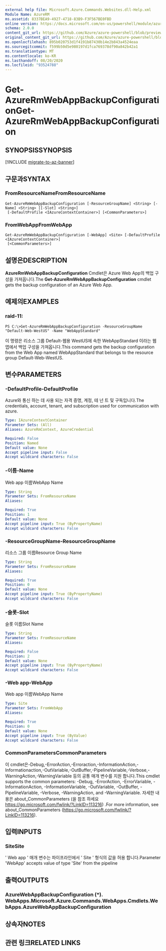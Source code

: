 ```yaml
---
external help file: Microsoft.Azure.Commands.Websites.dll-Help.xml
Module Name: AzureRM
ms.assetid: 8337BEA9-4927-4718-83B9-F3F567BE0FBD
online version: https://docs.microsoft.com/en-us/powershell/module/azurerm.websites/get-azurermwebappbackupconfiguration
schema: 2.0.0
content_git_url: https://github.com/Azure/azure-powershell/blob/preview/src/ResourceManager/Websites/Commands.Websites/help/Get-AzureRmWebAppBackupConfiguration.md
original_content_git_url: https://github.com/Azure/azure-powershell/blob/preview/src/ResourceManager/Websites/Commands.Websites/help/Get-AzureRmWebAppBackupConfiguration.md
ms.openlocfilehash: 895b020753d1f4191b87430b14e2b843a4524eaa
ms.sourcegitcommit: f599b50d5e980197d1fca769378df90a842b42a1
ms.translationtype: MT
ms.contentlocale: ko-KR
ms.lasthandoff: 08/20/2020
ms.locfileid: "93524788"
---
```

# <span data-ttu-id="12eff-101">Get-AzureRmWebAppBackupConfiguration</span><span class="sxs-lookup"><span data-stu-id="12eff-101">Get-AzureRmWebAppBackupConfiguration</span></span>

## <span data-ttu-id="12eff-102">SYNOPSIS</span><span class="sxs-lookup"><span data-stu-id="12eff-102">SYNOPSIS</span></span>

[!INCLUDE [migrate-to-az-banner](../../includes/migrate-to-az-banner.md)]

## <span data-ttu-id="12eff-103">구문과</span><span class="sxs-lookup"><span data-stu-id="12eff-103">SYNTAX</span></span>

### <span data-ttu-id="12eff-104">FromResourceName</span><span class="sxs-lookup"><span data-stu-id="12eff-104">FromResourceName</span></span>
```
Get-AzureRmWebAppBackupConfiguration [-ResourceGroupName] <String> [-Name] <String> [[-Slot] <String>]
 [-DefaultProfile <IAzureContextContainer>] [<CommonParameters>]
```

### <span data-ttu-id="12eff-105">FromWebApp</span><span class="sxs-lookup"><span data-stu-id="12eff-105">FromWebApp</span></span>
```
Get-AzureRmWebAppBackupConfiguration [-WebApp] <Site> [-DefaultProfile <IAzureContextContainer>]
 [<CommonParameters>]
```

## <span data-ttu-id="12eff-106">설명은</span><span class="sxs-lookup"><span data-stu-id="12eff-106">DESCRIPTION</span></span>
<span data-ttu-id="12eff-107">**AzureRmWebAppBackupConfiguration** Cmdlet은 Azure Web App의 백업 구성을 가져옵니다.</span><span class="sxs-lookup"><span data-stu-id="12eff-107">The **Get-AzureRmWebAppBackupConfiguration** cmdlet gets the backup configuration of an Azure Web App.</span></span>

## <span data-ttu-id="12eff-108">예제의</span><span class="sxs-lookup"><span data-stu-id="12eff-108">EXAMPLES</span></span>

### <span data-ttu-id="12eff-109">raid-1</span><span class="sxs-lookup"><span data-stu-id="12eff-109">1:</span></span>
```
PS C:\>Get-AzureRmWebAppBackupConfiguration -ResourceGroupName "Default-Web-WestUS" -Name "WebAppStandard"
```

<span data-ttu-id="12eff-110">이 명령은 리소스 그룹 Default-웹용 WestUS에 속한 WebAppStandard 이라는 웹 앱에서 백업 구성을 가져옵니다.</span><span class="sxs-lookup"><span data-stu-id="12eff-110">This command gets the backup configuration from the Web App named WebAppStandard that belongs to the resource group Default-Web-WestUS.</span></span>

## <span data-ttu-id="12eff-111">변수</span><span class="sxs-lookup"><span data-stu-id="12eff-111">PARAMETERS</span></span>

### <span data-ttu-id="12eff-112">-DefaultProfile</span><span class="sxs-lookup"><span data-stu-id="12eff-112">-DefaultProfile</span></span>
<span data-ttu-id="12eff-113">Azure와 통신 하는 데 사용 되는 자격 증명, 계정, 테 넌 트 및 구독입니다.</span><span class="sxs-lookup"><span data-stu-id="12eff-113">The credentials, account, tenant, and subscription used for communication with azure.</span></span>

```yaml
Type: IAzureContextContainer
Parameter Sets: (All)
Aliases: AzureRmContext, AzureCredential

Required: False
Position: Named
Default value: None
Accept pipeline input: False
Accept wildcard characters: False
```

### <span data-ttu-id="12eff-114">-이름</span><span class="sxs-lookup"><span data-stu-id="12eff-114">-Name</span></span>
<span data-ttu-id="12eff-115">Web app 이름</span><span class="sxs-lookup"><span data-stu-id="12eff-115">WebApp Name</span></span>

```yaml
Type: String
Parameter Sets: FromResourceName
Aliases: 

Required: True
Position: 1
Default value: None
Accept pipeline input: True (ByPropertyName)
Accept wildcard characters: False
```

### <span data-ttu-id="12eff-116">-ResourceGroupName</span><span class="sxs-lookup"><span data-stu-id="12eff-116">-ResourceGroupName</span></span>
<span data-ttu-id="12eff-117">리소스 그룹 이름</span><span class="sxs-lookup"><span data-stu-id="12eff-117">Resource Group Name</span></span>

```yaml
Type: String
Parameter Sets: FromResourceName
Aliases: 

Required: True
Position: 0
Default value: None
Accept pipeline input: True (ByPropertyName)
Accept wildcard characters: False
```

### <span data-ttu-id="12eff-118">-슬롯</span><span class="sxs-lookup"><span data-stu-id="12eff-118">-Slot</span></span>
<span data-ttu-id="12eff-119">슬롯 이름</span><span class="sxs-lookup"><span data-stu-id="12eff-119">Slot Name</span></span>

```yaml
Type: String
Parameter Sets: FromResourceName
Aliases: 

Required: False
Position: 2
Default value: None
Accept pipeline input: True (ByPropertyName)
Accept wildcard characters: False
```

### <span data-ttu-id="12eff-120">-Web app</span><span class="sxs-lookup"><span data-stu-id="12eff-120">-WebApp</span></span>
<span data-ttu-id="12eff-121">Web app 이름</span><span class="sxs-lookup"><span data-stu-id="12eff-121">WebApp Name</span></span>

```yaml
Type: Site
Parameter Sets: FromWebApp
Aliases: 

Required: True
Position: 0
Default value: None
Accept pipeline input: True (ByValue)
Accept wildcard characters: False
```

### <span data-ttu-id="12eff-122">CommonParameters</span><span class="sxs-lookup"><span data-stu-id="12eff-122">CommonParameters</span></span>
<span data-ttu-id="12eff-123">이 cmdlet은-Debug,-ErrorAction,-Erroraction,-InformationAction,-Informationaction,-OutVariable,-OutBuffer,-PipelineVariable,-Verbose,-WarningAction,-WarningVariable 등의 공통 매개 변수를 지원 합니다.</span><span class="sxs-lookup"><span data-stu-id="12eff-123">This cmdlet supports the common parameters: -Debug, -ErrorAction, -ErrorVariable, -InformationAction, -InformationVariable, -OutVariable, -OutBuffer, -PipelineVariable, -Verbose, -WarningAction, and -WarningVariable.</span></span> <span data-ttu-id="12eff-124">자세한 내용은 about_CommonParameters (을 참조 하세요 https://go.microsoft.com/fwlink/?LinkID=113216) .</span><span class="sxs-lookup"><span data-stu-id="12eff-124">For more information, see about_CommonParameters (https://go.microsoft.com/fwlink/?LinkID=113216).</span></span>

## <span data-ttu-id="12eff-125">입력</span><span class="sxs-lookup"><span data-stu-id="12eff-125">INPUTS</span></span>

### <span data-ttu-id="12eff-126">Site</span><span class="sxs-lookup"><span data-stu-id="12eff-126">Site</span></span>
<span data-ttu-id="12eff-127">' Web app ' 매개 변수는 파이프라인에서 ' Site ' 형식의 값을 허용 합니다.</span><span class="sxs-lookup"><span data-stu-id="12eff-127">Parameter 'WebApp' accepts value of type 'Site' from the pipeline</span></span>

## <span data-ttu-id="12eff-128">출력</span><span class="sxs-lookup"><span data-stu-id="12eff-128">OUTPUTS</span></span>

### <span data-ttu-id="12eff-129">AzureWebAppBackupConfiguration (\*). WebApps.</span><span class="sxs-lookup"><span data-stu-id="12eff-129">Microsoft.Azure.Commands.WebApps.Cmdlets.WebApps.AzureWebAppBackupConfiguration</span></span>

## <span data-ttu-id="12eff-130">상속자</span><span class="sxs-lookup"><span data-stu-id="12eff-130">NOTES</span></span>

## <span data-ttu-id="12eff-131">관련 링크</span><span class="sxs-lookup"><span data-stu-id="12eff-131">RELATED LINKS</span></span>

